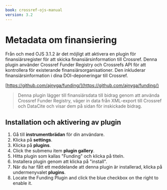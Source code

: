 ```yaml
---
book: crossref-ojs-manual
version: 3.2
---
```


# Metadata om finansiering

Från och med OJS 3.1.2 är det möjligt att aktivera en plugin för finansiärsregister för att skicka finansiärsinformation till Crossref. Denna plugin använder Crossref Funder Registry och Crossrefs API för att kontrollera för existerande finansiärsorganisationer. Den inkluderar finansiärsinformation i dina DOI-deponeringar till Crossref.

[https://github.com/ajnyga/funding/](https://github.com/ajnyga/funding/)
> Denna plugin lägger till finansiärsdata till bidrag genom att använda Crossref Funder Registry, väger in data från XML-export till Crossref och DataCite och visar dem på sidan för inskickade bidrag.

## Installation och aktivering av plugin

1. Gå till **instrumentbrädan** för din användare.
2. Klicka på **settings**.
3. Klicka på **plugins**.
4. Click the submenu item **plugin gallery**.
5. Hitta plugin som kallas "Funding" och klicka på titeln.
6. Installera plugin genom att klicka på "install".
7. När du har fått ett meddelande att denna plugin är installerad, klicka på undermenyvalet **plugins**.
8. Locate the Funding Plugin and click the blue checkbox on the right to enable it.
